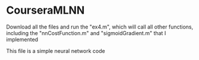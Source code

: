 # CourseraMLNN
Download all the files and run the "ex4.m", which will call all other functions, including the "nnCostFunction.m" and "sigmoidGradient.m" that I implemented

This file is a simple neural network code
